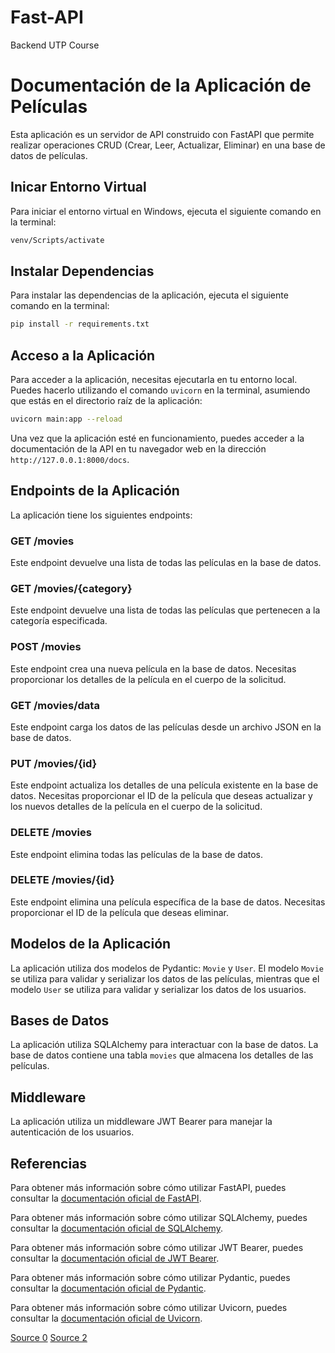 # Fast-API 
Backend UTP Course

# Documentación de la Aplicación de Películas

Esta aplicación es un servidor de API construido con FastAPI que permite realizar operaciones CRUD (Crear, Leer, Actualizar, Eliminar) en una base de datos de películas.

## Inicar Entorno Virtual
Para iniciar el entorno virtual en Windows, ejecuta el siguiente comando en la terminal:
```bash
venv/Scripts/activate
```

## Instalar Dependencias
Para instalar las dependencias de la aplicación, ejecuta el siguiente comando en la terminal:
```bash
pip install -r requirements.txt
```

## Acceso a la Aplicación

Para acceder a la aplicación, necesitas ejecutarla en tu entorno local. Puedes hacerlo utilizando el comando `uvicorn` en la terminal, asumiendo que estás en el directorio raíz de la aplicación:

```bash
uvicorn main:app --reload
```

Una vez que la aplicación esté en funcionamiento, puedes acceder a la documentación de la API en tu navegador web en la dirección `http://127.0.0.1:8000/docs`.

## Endpoints de la Aplicación

La aplicación tiene los siguientes endpoints:

### GET /movies

Este endpoint devuelve una lista de todas las películas en la base de datos.

### GET /movies/{category}

Este endpoint devuelve una lista de todas las películas que pertenecen a la categoría especificada.

### POST /movies

Este endpoint crea una nueva película en la base de datos. Necesitas proporcionar los detalles de la película en el cuerpo de la solicitud.

### GET /movies/data

Este endpoint carga los datos de las películas desde un archivo JSON en la base de datos.

### PUT /movies/{id}

Este endpoint actualiza los detalles de una película existente en la base de datos. Necesitas proporcionar el ID de la película que deseas actualizar y los nuevos detalles de la película en el cuerpo de la solicitud.

### DELETE /movies

Este endpoint elimina todas las películas de la base de datos.

### DELETE /movies/{id}

Este endpoint elimina una película específica de la base de datos. Necesitas proporcionar el ID de la película que deseas eliminar.

## Modelos de la Aplicación

La aplicación utiliza dos modelos de Pydantic: `Movie` y `User`. El modelo `Movie` se utiliza para validar y serializar los datos de las películas, mientras que el modelo `User` se utiliza para validar y serializar los datos de los usuarios.

## Bases de Datos

La aplicación utiliza SQLAlchemy para interactuar con la base de datos. La base de datos contiene una tabla `movies` que almacena los detalles de las películas.

## Middleware

La aplicación utiliza un middleware JWT Bearer para manejar la autenticación de los usuarios.

## Referencias

Para obtener más información sobre cómo utilizar FastAPI, puedes consultar la [documentación oficial de FastAPI](https://fastapi.tiangolo.com/).

Para obtener más información sobre cómo utilizar SQLAlchemy, puedes consultar la [documentación oficial de SQLAlchemy](https://docs.sqlalchemy.org/en/14/).

Para obtener más información sobre cómo utilizar JWT Bearer, puedes consultar la [documentación oficial de JWT Bearer](https://fastapi.tiangolo.com/tutorial/security/oauth2-jwt/).

Para obtener más información sobre cómo utilizar Pydantic, puedes consultar la [documentación oficial de Pydantic](https://pydantic-docs.helpmanual.io/).

Para obtener más información sobre cómo utilizar Uvicorn, puedes consultar la [documentación oficial de Uvicorn](https://www.uvicorn.org/).

[Source 0](https://fastapi.tiangolo.com/reference/apirouter/)
[Source 2](https://apidog.com/articles/how-to-use-fastapi-apirouter/)